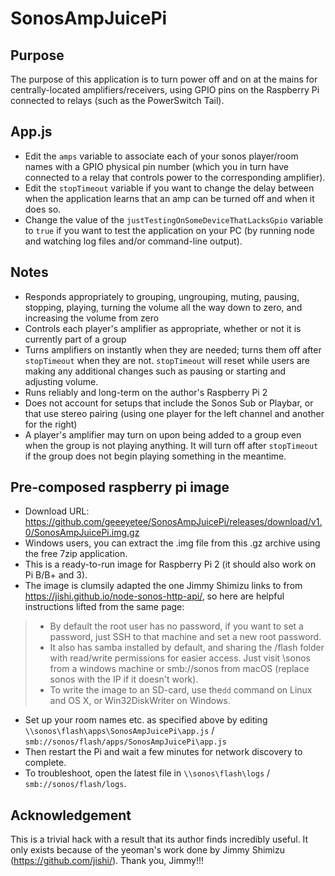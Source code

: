 # SonosAmpJuicePi

## Purpose
The purpose of this application is to turn power off and on at the mains for centrally-located amplifiers/receivers, using GPIO pins on the Raspberry Pi connected to relays (such as the PowerSwitch Tail).

## App.js
  - Edit the `amps` variable to associate each of your sonos player/room names with a GPIO physical pin number (which you in turn have connected to a relay that controls power to the corresponding amplifier).
  - Edit the `stopTimeout` variable if you want to change the delay between when the application learns that an amp can be turned off and when it does so.
  - Change the value of the `justTestingOnSomeDeviceThatLacksGpio` variable to `true` if you want to test the application on your PC (by running node and watching log files and/or command-line output).

## Notes
  - Responds appropriately to grouping, ungrouping, muting, pausing, stopping, playing, turning the volume all the way down to zero, and increasing the volume from zero
  - Controls each player's amplifier as appropriate, whether or not it is currently part of a group
  - Turns amplifiers on instantly when they are needed; turns them off after `stopTimeout` when they are not. `stopTimeout` will reset while users are making any additional changes such as pausing or starting and adjusting volume.
  - Runs reliably and long-term on the author's Raspberry Pi 2
  - Does not account for setups that include the Sonos Sub or Playbar, or that use stereo pairing (using one player for the left channel and another for the right)
  - A player's amplifier may turn on upon being added to a group even when the group is not playing anything. It will turn off after `stopTimeout` if the group does not begin playing something in the meantime.

## Pre-composed raspberry pi image
  - Download URL: https://github.com/geeeyetee/SonosAmpJuicePi/releases/download/v1.0/SonosAmpJuicePi.img.gz
  - Windows users, you can extract the .img file from this .gz archive using the free 7zip application.
  - This is a ready-to-run image for Raspberry Pi 2 (it should also work on Pi B/B+ and 3).
  - The image is clumsily adapted the one Jimmy Shimizu links to from https://jishi.github.io/node-sonos-http-api/, so here are helpful instructions lifted from the same page:
  
>   - By default the root user has no password, if you want to set a password, just SSH to that machine and set a new root password.
>   - It also has samba installed by default, and sharing the /flash folder with read/write permissions for easier access. Just visit \\sonos from a windows machine or smb://sonos from macOS (replace sonos with the IP if it doesn't work).
>   - To write the image to an SD-card, use the`dd` command on Linux and OS X, or Win32DiskWriter on Windows.

  - Set up your room names etc. as specified above by editing `\\sonos\flash\apps\SonosAmpJuicePi\app.js` / `smb://sonos/flash/apps/SonosAmpJuicePi\app.js`
  - Then restart the Pi and wait a few minutes for network discovery to complete.
  - To troubleshoot, open the latest file in `\\sonos\flash\logs` / `smb://sonos/flash/logs`.

## Acknowledgement
This is a trivial hack with a result that its author finds incredibly useful. It only exists because of the yeoman's work done by Jimmy Shimizu (https://github.com/jishi/). Thank you, Jimmy!!!
